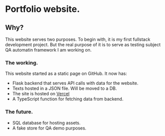 # Portfolio website.
## Why?
This website serves two purposes. To begin with, it is my first fullstack development project. 
But the real purpose of it is to serve as testing subject QA automatin framework I am working on.

### The working.
This website started as a static page on GitHub.
It now has:
* Flask backend that serves API calls with data for the website. 
* Texts hosted in a JSON file. Will be moved to a DB.
* The site is hosted on [Vercel](https://www.vercel.com)
* A TypeScript function for fetching data from backend.

### The future.
* SQL database for hosting assets.
* A fake store for QA demo purposes.